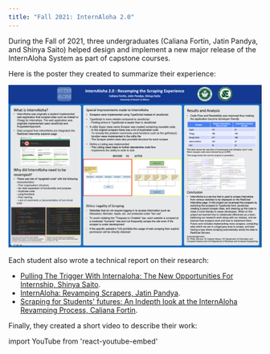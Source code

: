```yaml
---
title: "Fall 2021: InternAloha 2.0"
---
```


During the Fall of 2021, three undergraduates (Caliana Fortin, Jatin Pandya, and Shinya Saito) helped design and implement a new major release of the InternAloha System as part of capstone courses.

<!--truncate-->

Here is the poster they created to summarize their experience:

<img src="/img/fall-2021/internaloha-fall-2021.png" />

Each student also wrote a technical report on their research:

 * [Pulling The Trigger With Internaloha: The New Opportunities For Internship, Shinya Saito](https://csdl.ics.hawaii.edu/techreports/2021/21-02/21-02.pdf).
 * [InternAloha: Revamping Scrapers, Jatin Pandya](https://csdl.ics.hawaii.edu/techreports/2021/21-03/21-03.pdf).
 * [Scraping for Students' futures: An Indepth look at the InternAloha Revamping Process, Caliana Fortin](https://csdl.ics.hawaii.edu/techreports/2021/21-04/21-04.pdf).

Finally, they created a short video to describe their work:

import YouTube from 'react-youtube-embed'

<YouTube id="U2Rmrr2908M"/>
